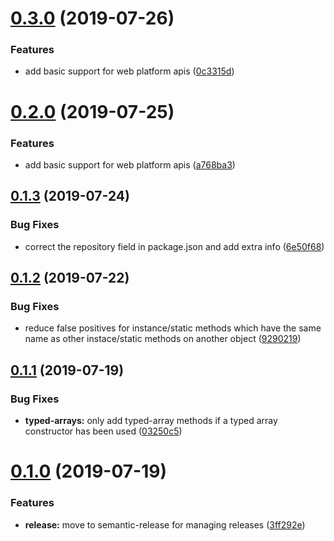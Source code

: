 # [0.3.0](https://github.com/JakeChampion/js-features-analyser/compare/v0.2.0...v0.3.0) (2019-07-26)


### Features

* add basic support for web platform apis ([0c3315d](https://github.com/JakeChampion/js-features-analyser/commit/0c3315d))

# [0.2.0](https://github.com/JakeChampion/js-features-analyser/compare/v0.1.3...v0.2.0) (2019-07-25)


### Features

* add basic support for web platform apis ([a768ba3](https://github.com/JakeChampion/js-features-analyser/commit/a768ba3))

## [0.1.3](https://github.com/JakeChampion/js-features-analyser/compare/v0.1.2...v0.1.3) (2019-07-24)


### Bug Fixes

* correct the repository field in package.json and add extra info ([6e50f68](https://github.com/JakeChampion/js-features-analyser/commit/6e50f68))

## [0.1.2](https://github.com/JakeChampion/babel-es-runtime-features-extractor/compare/v0.1.1...v0.1.2) (2019-07-22)


### Bug Fixes

* reduce false positives for instance/static methods which have the same name as other instace/static methods on another object ([9290219](https://github.com/JakeChampion/babel-es-runtime-features-extractor/commit/9290219))

## [0.1.1](https://github.com/JakeChampion/babel-es-runtime-features-extractor/compare/v0.1.0...v0.1.1) (2019-07-19)


### Bug Fixes

* **typed-arrays:** only add typed-array methods if a typed array constructor has been used ([03250c5](https://github.com/JakeChampion/babel-es-runtime-features-extractor/commit/03250c5))

# [0.1.0](https://github.com/JakeChampion/babel-es-runtime-features-extractor/compare/v0.0.4...v0.1.0) (2019-07-19)


### Features

* **release:** move to semantic-release for managing releases ([3ff292e](https://github.com/JakeChampion/babel-es-runtime-features-extractor/commit/3ff292e))
